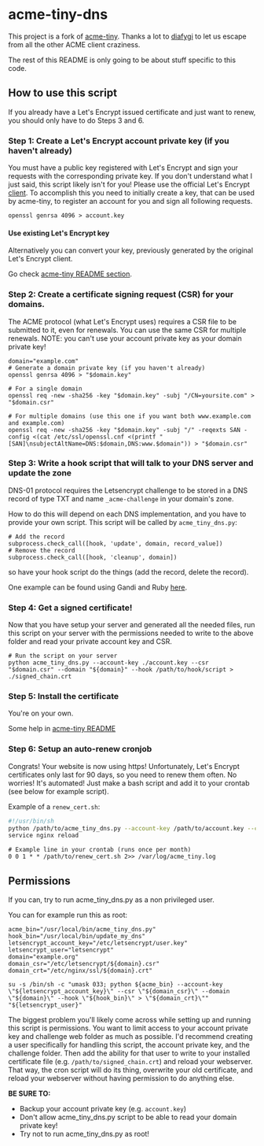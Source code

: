 # acme-tiny-dns

This project is a fork of [acme-tiny](https://github.com/diafygi/acme-tiny).
Thanks a lot to [diafygi](https://github.com/diafygi) to let us escape from
all the other ACME client craziness.

The rest of this README is only going to be about stuff specific to this code.

## How to use this script

If you already have a Let's Encrypt issued certificate and just want to renew,
you should only have to do Steps 3 and 6.

### Step 1: Create a Let's Encrypt account private key (if you haven't already)

You must have a public key registered with Let's Encrypt and sign your requests
with the corresponding private key. If you don't understand what I just said,
this script likely isn't for you! Please use the official Let's Encrypt
[client](https://github.com/letsencrypt/letsencrypt).
To accomplish this you need to initially create a key, that can be used by
acme-tiny, to register an account for you and sign all following requests.

```
openssl genrsa 4096 > account.key
```

#### Use existing Let's Encrypt key

Alternatively you can convert your key, previously generated by the original
Let's Encrypt client.

Go check [acme-tiny README section](https://github.com/diafygi/acme-tiny#use-existing-lets-encrypt-key).

### Step 2: Create a certificate signing request (CSR) for your domains.

The ACME protocol (what Let's Encrypt uses) requires a CSR file to be submitted
to it, even for renewals. You can use the same CSR for multiple renewals. NOTE:
you can't use your account private key as your domain private key!

```
domain="example.com"
# Generate a domain private key (if you haven't already)
openssl genrsa 4096 > "$domain.key"

# For a single domain
openssl req -new -sha256 -key "$domain.key" -subj "/CN=yoursite.com" > "$domain.csr"

# For multiple domains (use this one if you want both www.example.com and example.com)
openssl req -new -sha256 -key "$domain.key" -subj "/" -reqexts SAN -config <(cat /etc/ssl/openssl.cnf <(printf "[SAN]\nsubjectAltName=DNS:$domain,DNS:www.$domain")) > "$domain.csr"
```

### Step 3: Write a hook script that will talk to your DNS server and update the zone

DNS-01 protocol requires the Letsencrypt challenge to be stored in a DNS record of type TXT
and name `_acme-challenge` in your domain's zone.

How to do this will depend on each DNS implementation, and you have to provide your own script.
This script will be called by `acme_tiny_dns.py`:

```
# Add the record
subprocess.check_call([hook, 'update', domain, record_value])
# Remove the record
subprocess.check_call([hook, 'cleanup', domain])
```

so have your hook script do the things (add the record, delete the record).

One example can be found using Gandi and Ruby [here](https://github.com/conchyliculture/gandy).


### Step 4: Get a signed certificate!

Now that you have setup your server and generated all the needed files, run this
script on your server with the permissions needed to write to the above folder
and read your private account key and CSR.

```
# Run the script on your server
python acme_tiny_dns.py --account-key ./account.key --csr "$domain.csr" --domain "${domain}" --hook /path/to/hook/script > ./signed_chain.crt
```

### Step 5: Install the certificate

You're on your own.

Some help in [acme-tiny README](https://github.com/diafygi/acme-tiny#step-5-install-the-certificate)

### Step 6: Setup an auto-renew cronjob

Congrats! Your website is now using https! Unfortunately, Let's Encrypt
certificates only last for 90 days, so you need to renew them often. No worries!
It's automated! Just make a bash script and add it to your crontab (see below
for example script).

Example of a `renew_cert.sh`:
```sh
#!/usr/bin/sh
python /path/to/acme_tiny_dns.py --account-key /path/to/account.key --csr /path/to/domain.csr --domain "${domain}" --hook /path/to/hook/script > /path/to/signed_chain.crt || exit
service nginx reload
```

```
# Example line in your crontab (runs once per month)
0 0 1 * * /path/to/renew_cert.sh 2>> /var/log/acme_tiny.log
```

## Permissions

If you can, try to run acme_tiny_dns.py as a non privileged user.

You can for example run this as root:

```
acme_bin="/usr/local/bin/acme_tiny_dns.py"
hook_bin="/usr/local/bin/update_my_dns"
letsencrypt_account_key="/etc/letsencrypt/user.key"
letsencrypt_user="letsencrypt"
domain="example.org"
domain_csr="/etc/letsencrypt/${domain}.csr"
domain_crt="/etc/nginx/ssl/${domain}.crt"

su -s /bin/sh -c "umask 033; python ${acme_bin} --account-key \"${letsencrypt_account_key}\" --csr \"${domain_csr}\" --domain \"${domain}\" --hook \"${hook_bin}\" > \"${domain_crt}\"" "${letsencrypt_user}"
```

The biggest problem you'll likely come across while setting up and running this
script is permissions. You want to limit access to your account private key and
challenge web folder as much as possible. I'd recommend creating a user
specifically for handling this script, the account private key, and the
challenge folder. Then add the ability for that user to write to your installed
certificate file (e.g. `/path/to/signed_chain.crt`) and reload your webserver. That
way, the cron script will do its thing, overwrite your old certificate, and
reload your webserver without having permission to do anything else.

**BE SURE TO:**
* Backup your account private key (e.g. `account.key`)
* Don't allow acme_tiny_dns.py script to be able to read your domain private key!
* Try not to run acme_tiny_dns.py as root!
